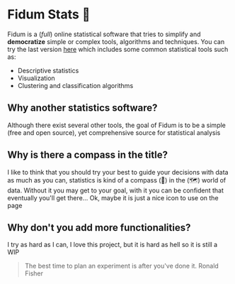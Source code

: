 # Fidum Stats :compass:

Fidum is a (*full*) online statistical software that tries to simplify and **democratize** simple or complex tools, algorithms and techniques. You can try the last version [here](https://fidum.io) which includes some common statistical tools such as:

- Descriptive statistics
- Visualization
- Clustering and classification algorithms

## Why another statistics software?

Although there exist several other tools, the goal of Fidum is to be a simple (free and open source), yet comprehensive source for statistical analysis

## Why is there a compass in the title?

I like to think that you should try your best to guide your decisions with data as much as you can, statistics is kind of a compass (:compass:) in the (:world_map:) world of data. Without it you may get to your goal, with it you can be confident that eventually you'll get there... Ok, maybe it is just a nice icon to use on the page    

## Why don't you add more functionalities?

I try as hard as I can, I love this project, but it is hard as hell so it is still a WIP

> The best time to plan an experiment is after you've done it.
> Ronald Fisher

